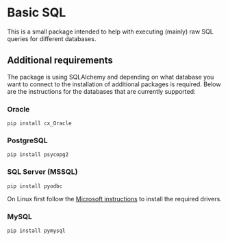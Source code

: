 # Basic SQL

This is a small package intended to help with executing (mainly) raw SQL queries for different databases.

## Additional requirements

The package is using SQLAlchemy and depending on what database you want to connect to the installation of additional packages is required. Below are the instructions for the databases that are currently supported:

### Oracle
```
pip install cx_Oracle
```
### PostgreSQL
```
pip install psycopg2
```

### SQL Server (MSSQL)
```
pip install pyodbc
```

On Linux first follow the [Microsoft instructions](https://docs.microsoft.com/en-us/sql/connect/odbc/linux-mac/installing-the-microsoft-odbc-driver-for-sql-server?view=sql-server-ver15) to install the required drivers.

### MySQL
```
pip install pymysql
```